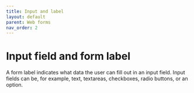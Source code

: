 ```yaml
---
title: Input and label
layout: default
parent: Web forms
nav_order: 2
---
```


# Input field and form label

A form label indicates what data the user can fill out in an input field. Input fields can be, for example, text, textareas, checkboxes, radio buttons, or an option.
